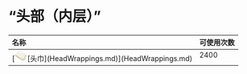 # “头部（内层）”  
<style>
        .table2880 th,td{
            text-align:left;
            vertical-align:top;
        }
        </style><table class="table table-bordered table2880" data-toggle="table"  ><thead style=""><tr ><th  style=""  >名称</th><th  style=""  data-sortable="true"  >可使用次数</th></tr></thead><tr ><td  style=""  >[<div style="width:25px;display:inline-block;text-align:center"><img decoding="async" src="../wiki/Sprite/Footwraps.png" href="a.md" style="max-width:25px;max-height:25px;"></div>[头巾](HeadWrappings.md)](HeadWrappings.md)</td><td  style=""  >2400</td></tr></tbody></table>  
  


<script>document.title="“头部（内层）” - 卡牌生存百科 Card Survival Wiki";</script>
